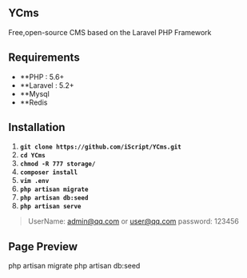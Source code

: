 ## YCms
Free,open-source CMS based on the Laravel PHP Framework


## Requirements

- **PHP : 5.6+
- **Laravel : 5.2+
- **Mysql
- **Redis



## Installation

1. **`git clone https://github.com/iScript/YCms.git`**
1. **`cd YCms`**
1. **`chmod -R 777 storage/`**
1. **`composer install`**
1. **`vim .env`**
1. **`php artisan migrate`**
1. **`php artisan db:seed`**
1. **`php artisan serve`**


> UserName: admin@qq.com or user@qq.com
> password: 123456



## Page Preview

php artisan migrate
php artisan db:seed
